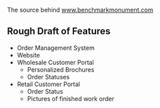 The source behind www.benchmarkmonument.com

## Rough Draft of Features
- Order Management System
- Website
- Wholesale Customer Portal
	- Personalized Brochures
	- Order Statuses
- Retail Customer Portal
	- Order Status
	- Pictures of finished work order